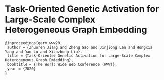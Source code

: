 # Task-Oriented Genetic Activation for Large-Scale Complex Heterogeneous Graph Embedding

```
@inproceedings{germ_www20,
 author = {Zhuoren Jiang and Zheng Gao and Jinjiong Lan and Hongxia Yang and Yao Lu and Xiaozhong Liu},
 title = {Task-Oriented Genetic Activation for Large-Scale Complex Heterogeneous Graph Embedding},
 booktitle = {The World Wide Web Conference (WWW)},
 year = {2020}
} 
```
